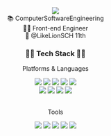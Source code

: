 <div align="center">  
  <img src="https://capsule-render.vercel.app/api?type=waving&color=FD866E&height=120&section=header&text=Hyejean%20GitHub&fontSize=60">
</div>
<div align=center>
  <a>📚 ComputerSoftwareEngineering</h2><br>
  <a>👩‍💻 Front-end Engineer</h2><br>
  <a>🦁 @LikeLionSCH 11th</h2><br>
</div>
<div align="center">  
  <h3>👩‍💻 Tech Stack 👩‍💻</h3>
	<p>Platforms & Languages</p>
  	<img src="https://img.shields.io/badge/JavaScript-F7DF1E?style=for-the-badge&logo=javascript&logoColor=white" /> 
	<img src="https://img.shields.io/badge/React-61DAFB?style=for-the-badge&logo=React&logoColor=white" />
	<img src="https://img.shields.io/badge/Next.js-000000?style=for-the-badge&logo=nextdotjs&logoColor=white" /> 
	<img src="https://img.shields.io/badge/HTML5-E34F26?style=for-the-badge&logo=HTML5&logoColor=white" />
	<img src="https://img.shields.io/badge/CSS3-1572B6?style=for-the-badge&logo=CSS3&logoColor=white" />
</div>
<div align="center">
	<img src="https://img.shields.io/badge/Spring-6DB33F?style=for-the-badge&logo=Spring&logoColor=white" /> 	
	<img src="https://img.shields.io/badge/Java-ED8B00?style=for-the-badge&logo=openjdk&logoColor=white" /> 
  	<img src="https://img.shields.io/badge/MariaDB-003545?style=for-the-badge&logo=MariaDB&logoColor=white" />
	<img src="https://img.shields.io/badge/MySQL-4479A1?style=for-the-badge&logo=MySQL&logoColor=white" />
</div>
<br>
<div align=center>
	<p>Tools</p>
  	<img src="https://img.shields.io/badge/intellij-000000?style=for-the-badge&logo=intellijidea&logoColor=white" /> 
 	<img src="https://img.shields.io/badge/VSCode-007ACC?style=for-the-badge&logo=visualstudiocode&logoColor=white" /> 
  	<img src="https://img.shields.io/badge/Adobe%20Photoshop-31A8FF?style=for-the-badge&logo=Adobe%20Photoshop&logoColor=black" /> 
	<img src="https://img.shields.io/badge/Figma-F24E1E?style=for-the-badge&logo=figma&logoColor=white" /> 	
	<img src="https://img.shields.io/badge/GitHub-181717?style=for-the-badge&logo=GitHub&logoColor=white" /> 
</div>
